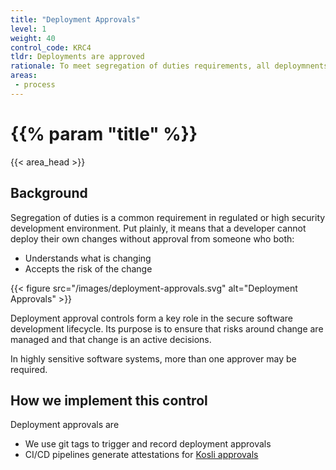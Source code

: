 ```yaml
---
title: "Deployment Approvals"
level: 1
weight: 40
control_code: KRC4
tldr: Deployments are approved
rationale: To meet segregation of duties requirements, all deploymnents to production are approved by someone other than the person making the change
areas: 
 - process
---
```


# {{% param "title" %}}
{{< area_head >}}

## Background

Segregation of duties is a common requirement in regulated or high security
development environment. Put plainly, it means that a developer cannot deploy
their own changes without approval from someone who both:

* Understands what is changing
* Accepts the risk of the change

{{< figure src="/images/deployment-approvals.svg" alt="Deployment Approvals" >}}

Deployment approval controls form a key role in the secure software development
lifecycle.  Its purpose is to ensure that risks around change are managed and
that change is an active decisions.

In highly sensitive software systems, more than one approver may be required.

## How we implement this control

Deployment approvals are

* We use git tags to trigger and record deployment approvals
* CI/CD pipelines generate attestations for [Kosli approvals](https://docs.kosli.com/getting_started/approvals/)